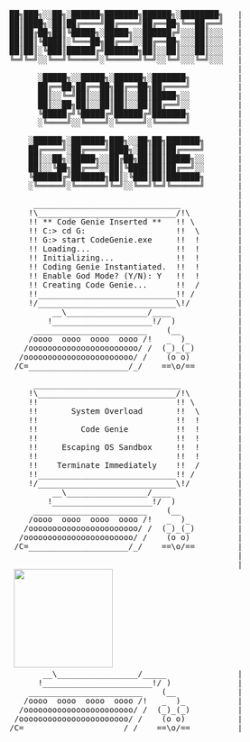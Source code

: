 <pre>
██╗███╗░░██╗░██████╗███████╗██████╗░████████╗   |
██║████╗░██║██╔════╝██╔════╝██╔══██╗╚══██╔══╝   |
██║██╔██╗██║╚█████╗░█████╗░░██████╔╝░░░██║░░░   |
██║██║╚████║░╚═══██╗██╔══╝░░██╔══██╗░░░██║░░░   |
██║██║░╚███║██████╔╝███████╗██║░░██║░░░██║░░░   |
╚═╝╚═╝░░╚══╝╚═════╝░╚══════╝╚═╝░░╚═╝░░░╚═╝░░░   |
                                                |
      ░█████╗░░█████╗░██████╗░███████╗          |
      ██╔══██╗██╔══██╗██╔══██╗██╔════╝          |
      ██║░░╚═╝██║░░██║██║░░██║█████╗░░          | 
      ██║░░██╗██║░░██║██║░░██║██╔══╝░░          |
      ╚█████╔╝╚█████╔╝██████╔╝███████╗          |
      ░╚════╝░░╚════╝░╚═════╝░╚══════╝          |
                                                |
    ░██████╗░███████╗███╗░░██╗██╗███████╗       |
    ██╔════╝░██╔════╝████╗░██║██║██╔════╝       | 
    ██║░░██╗░█████╗░░██╔██╗██║██║█████╗░░       |
    ██║░░╚██╗██╔══╝░░██║╚████║██║██╔══╝░░       |
    ╚██████╔╝███████╗██║░╚███║██║███████╗       |
    ░╚═════╝░╚══════╝╚═╝░░╚══╝╚═╝╚══════╝       |
                                                |
     _______________________________            |
    !\_____________________________/!\          |
    !! ** Code Genie Inserted **   !! \         |
    !! C:> cd G:                   !!  \        |
    !! G:> start CodeGenie.exe     !!  !        |
    !! Loading...                  !!  !        |
    !! Initializing...             !!  !        |
    !! Coding Genie Instantiated.  !!  !        |
    !! Enable God Mode? (Y/N): Y   !!  !        |
    !! Creating Code Genie...      !!  /        |
    !!_____________________________!! /         |
    !/_____________________________\!/          |
         __\_________________/____              |
        !_____________________!/  )             |
     ________________________    (__            |
    /oooo  oooo  oooo  oooo /!   _  )_          |
   /ooooooooooooooooooooooo/ /  (_)_(_)         |
  /ooooooooooooooooooooooo/ /    (o o)          |
 /C=_____________________/_/    ==\o/==         |
                                                |
     _______________________________            |
    !\_____________________________/!\          |
    !!                             !! \         |
    !!       System Overload       !!  \        |
    !!                             !!  !        |
    !!         Code Genie          !!  !        |
    !!                             !!  !        |
    !!     Escaping OS Sandbox     !!  !        |
    !!                             !!  !        |
    !!    Terminate Immediately    !!  /        |
    !!_____________________________!! /         |
    !/_____________________________\!/          |
         __\_________________/____              |
        !_____________________!/  )             |
     ________________________    (__            |
    /oooo  oooo  oooo  oooo /!   _  )_          |
   /ooooooooooooooooooooooo/ /  (_)_(_)         |
  /ooooooooooooooooooooooo/ /    (o o)          |
 /C=_____________________/_/    ==\o/==         |
                                                |
                                                |
 <img height="175px" src="https://c.tenor.com/JfXTd7nG-3UAAAAC/god-mode-sayians.gif">
       __\_________________/_____               |      
      !_______________________!/ )              |
    ________________________    (__             |
   /oooo  oooo  oooo  oooo /!   _  )_           |
  /ooooooooooooooooooooooo/ /  (_)_(_)          |
 /ooooooooooooooooooooooo/ /    (o o)           |
/C=_____________________/_/    ==\o/==          |
</pre>
